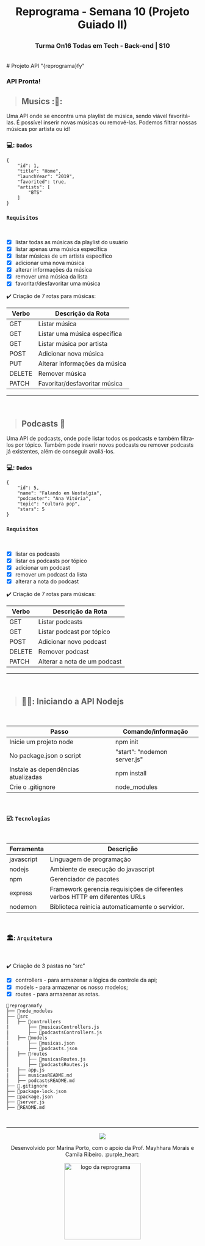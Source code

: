 <h1 align="center">
    <br>
    <p align="center">Reprograma - Semana 10 (Projeto Guiado II)<p> 
</h1>

<h3 align="center">  Turma On16 Todas em Tech - Back-end | S10  </h3> 

<br>
# Projeto API "{reprograma}fy" 
</br>

### API Pronta!

> ## Musics  :🎼:

Uma API onde se encontra uma playlist de música, sendo viável favoritá-las. É possível inserir novas músicas ou removê-las. Podemos filtrar nossas músicas por artista ou id!

### 💻: `Dados`

```
{
    "id": 1,
    "title": "Home",
    "launchYear": "2019",
    "favorited": true,
    "artists": [
        "BTS"
    ]
}
```

### `Requisitos`
</br>

- [x] listar todas as músicas da playlist do usuário
- [x] listar apenas uma música específica
- [x] listar  músicas de um artista específico
- [x] adicionar uma nova música
- [x] alterar informações da música
- [x] remover uma música da lista
- [x] favoritar/desfavoritar uma música

:heavy_check_mark: Criação de 7 rotas para músicas:

| Verbo  | Descrição da Rota                      |
| ------ | ---------------------------------------|
| GET    | Listar música                          |
| GET    | Listar uma música específica           |
| GET    | Listar música por artista              |
| POST   | Adicionar nova música                  |
| PUT    | Alterar informações da música          |
| DELETE | Remover música                         |
| PATCH  | Favoritar/desfavoritar música          |


----

<br>

> ## Podcasts :microphone:

Uma API de podcasts, onde pode listar todos os podcasts e também filtra-los por tópico. Também pode inserir novos podcasts ou remover podcasts já existentes, além de conseguir avaliá-los.
<br>

### 💻: `Dados`

```
{
    "id": 5,
    "name": "Falando em Nostalgia",
    "podcaster": "Ana Vitória",
    "topic": "cultura pop",
    "stars": 5
}
```

###  `Requisitos` 
</br>

- [x] listar os podcasts
- [x] listar os podcasts por tópico
- [x] adicionar um podcast
- [x] remover um podcast da lista
- [x] alterar a nota do podcast

:heavy_check_mark: Criação de 7 rotas para músicas:

| Verbo  | Descrição da Rota                      |
| ------ | ---------------------------------------|
| GET    | Listar podcasts                        |
| GET    | Listar podcast por tópico              |
| POST   | Adicionar novo podcast                 |
| DELETE | Remover podcast                        |
| PATCH  | Alterar a nota de um podcast           |


----

<br>

> ## 👩‍🎓: Iniciando a API Nodejs
</br>

| Passo | Comando/informação       |
| --------- | ----------- |
| Inicie um projeto node | npm init |
| No package.json o script | "start": "nodemon server.js" |
| Instale as dependências atualizadas   | npm install |
| Crie o .gitignore     | node_modules |

<br>

### ☑️: `Tecnologias`
</br>

| Ferramenta | Descrição |
| --- | --- |
| javascript | Linguagem de programação |
| nodejs | Ambiente de execução do javascript|
| npm | Gerenciador de pacotes|
| express |  Framework gerencia requisições de diferentes verbos HTTP em diferentes URLs|
| nodemon |  Biblioteca reinicia automaticamente o servidor. |

<br>

### 🏛️: `Arquitetura` 
</br>

:heavy_check_mark: Criação de 3 pastas no “src”

- [x] controllers - para armazenar a lógica de controle da api;
- [x] models - para armazenar os nosso modelos;
- [x] routes - para armazenar as rotas.
 
```
📁reprogramafy
├── 📁node_modules
├── 📁src
│   ├── 📁controllers
|       ├── 📄musicasControllers.js
|       ├── 📄podcastsControllers.js
│   ├── 📁models
|       ├── 📄musicas.json
|       ├── 📄podcasts.json
│   ├── 📁routes
│       ├── 📄musicasRoutes.js
│       ├── 📄podcastsRoutes.js
|   ├── app.js
|   ├── musicasREADME.md
|   ├── podcastsREADME.md
├── 📄.gitignore
├── 📄package-lock.json
├── 📄package.json
├── 📄server.js
├── 📄README.md
```
</br>

----

<p align="center">
  <img src="https://media.giphy.com/media/ZBoHqyxmhv85ff3qOI/giphy-downsized.gif" />
</p>

<p align="center">
Desenvolvido por Marina Porto, com o apoio da Prof. Mayhhara Morais e Camila Ribeiro. :purple_heart:
</p>

<p align="center">
<img src="https://user-images.githubusercontent.com/84551213/171416454-ab93ab7f-e5a0-4276-81ec-4f5cb79dff31.png" alt="logo da reprograma" border="0" width = "200" />

</p>
